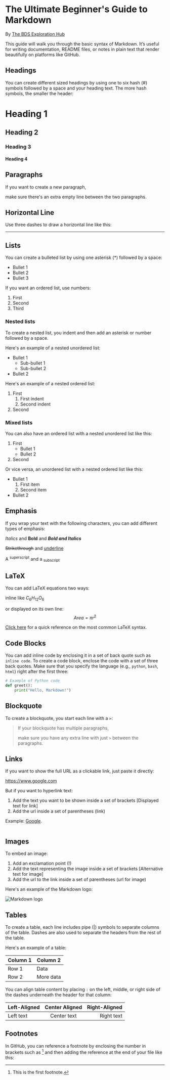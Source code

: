 # The Ultimate Beginner's Guide to Markdown 
By [The BDS Exploration Hub](https://bdsexplorationhub.substack.com)

This guide will walk you through the basic syntax of Markdown. It’s useful for writing documentation, README files, or notes in plain text that render beautifully on platforms like GitHub.

## Headings
You can create different sized headings by using one to six hash (#) symbols followed by a space and your heading text. 
The more hash symbols, the smaller the header:
# Heading 1
## Heading 2
### Heading 3
#### Heading 4

## Paragraphs
If you want to create a new paragraph,

make sure there's an extra empty line between the two paragraphs.

## Horizontal Line
Use three dashes to draw a horizontal line like this:

---

## Lists
You can create a bulleted list by using one asterisk (*) followed by a space:
* Bullet 1
* Bullet 2
* Bullet 3

If you want an ordered list, use numbers:
1. First
2. Second
3. Third

### Nested lists
To create a nested list, you indent and then add an asterisk or number followed by a space.

Here's an example of a nested unordered list:
* Bullet 1
  * Sub-bullet 1
  * Sub-bullet 2
* Bullet 2

Here's an example of a nested ordered list:
1. First
   1. First indent
   2. Second indent
2. Second

### Mixed lists
You can also have an ordered list with a nested unordered list like this:
1. First
   * Bullet 1
   * Bullet 2
2. Second

Or vice versa, an unordered list with a nested ordered list like this:
* Bullet 1
  1. First item
  2. Second item
* Bullet 2

## Emphasis
If you wrap your text with the following characters, you can add different types of emphasis:

*Italics* and **Bold** and ***Bold and Italics***

~~Strikethrough~~ and <u>underline</u>

A <sup>superscript</sup> and a <sub>subscript</sub>

## LaTeX
You can add LaTeX equations two ways:

inline like $C_6H_12O_6$

or displayed on its own line: $$Area = {\pi}r^2$$

[Click here](https://ashki23.github.io/markdown-latex.html#mathematical-formula) for a quick reference on the most common LaTeX syntax.

## Code Blocks
You can add inline code by enclosing it in a set of back quote such as `inline code`.
To create a code block, enclose the code with a set of three back quotes. 
Make sure that you specify the language (e.g., `python`, `bash`, `html`) right after the first three:

```python
# Example of Python code
def greet():
    print("Hello, Markdown!")
```

## Blockquote
To create a blockquote, you start each line with a `>`:

> If your blockquote has multiple paragraphs,
> 
> make sure you have any extra line with just `>` between the paragraphs.

## Links
If you want to show the full URL as a clickable link, just paste it directly:

https://www.google.com

But if you want to hyperlink text:
1. Add the text you want to be shown inside a set of brackets  [Displayed text for link]
2. Add the url inside a set of parentheses (link)

Example: [Google](https://www.google.com).

```markdown

```

## Images
To embed an image:
1. Add an exclamation point (!)
2. Add the text representing the image inside a set of brackets  [Alternative text for image]
3. Add the url to the link inside a set of parentheses (url for image)

Here's an example of the Markdown logo:

![Markdown logo](https://encrypted-tbn0.gstatic.com/images?q=tbn:ANd9GcR7F0ge8MNuv4S2WaFiwgs-6fQVN5FGWorjJg&s)

## Tables
To create a table, each line includes pipe (|) symbols to separate columns of the table.
Dashes are also used to separate the headers from the rest of the table.

Here's an example of a table:

| Column 1 | Column 2  |
|----------|-----------|
| Row 1    | Data      |
| Row 2    | More data |

You can align table content by placing `:` on the left, middle, or right side of the dashes underneath the header for that column:

| Left-Aligned | Center Aligned | Right-Aligned |
|:------------ |:--------------:| -------------:|
| Left text    | Center text    | Right text    |


## Footnotes
In GitHub, you can reference a footnote by enclosing the number in brackets such as [^1]
and then adding the reference at the end of your file like this:

[^1]: This is the first footnote.
